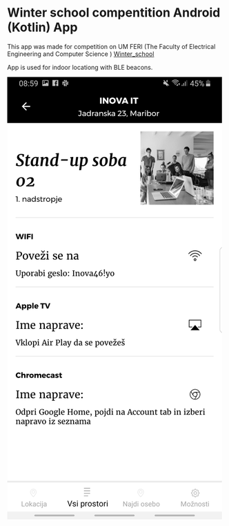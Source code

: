 # Winter school compentition Android (Kotlin) App

This app was made for competition on UM FERI (The Faculty of Electrical Engineering and Computer Science ) [Winter_school](https://ii.feri.um.si/sl/studij/obstudijske-dejavnosti/pocitniske-sole/zimska-sola-azvoj-za-android-s-programskim-jezikom-kotlin/)

App is used for indoor locationg with BLE beacons.

![alt screen](https://github.com/joze1239/zs_2019_beacons_app/blob/master/screens/Screenshot_20190716-085931_Zimska%20ola.jpg?raw=true)

